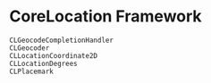 # CoreLocation Framework

```
CLGeocodeCompletionHandler
CLGeocoder
CLLocationCoordinate2D
CLLocationDegrees
CLPlacemark
```
